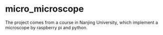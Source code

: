 # micro_microscope
The project comes from a course in Nanjing University, which implement a microscope by raspberry pi and python.

